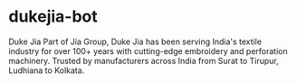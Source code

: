 # dukejia-bot

Duke Jia Part of Jia Group, Duke Jia has been serving India's textile industry for over 100+ years with cutting-edge embroidery and perforation machinery. Trusted by manufacturers across India from Surat to Tirupur, Ludhiana to Kolkata.
